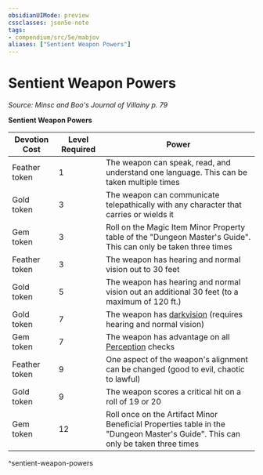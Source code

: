 ```yaml
---
obsidianUIMode: preview
cssclasses: json5e-note
tags:
- compendium/src/5e/mabjov
aliases: ["Sentient Weapon Powers"]
---
```

# Sentient Weapon Powers
*Source: Minsc and Boo's Journal of Villainy p. 79* 

**Sentient Weapon Powers**

| Devotion Cost | Level Required | Power |
|---------------|----------------|-------|
| Feather token | 1 | The weapon can speak, read, and understand one language. This can be taken multiple times |
| Gold token | 3 | The weapon can communicate telepathically with any character that carries or wields it |
| Gem token | 3 | Roll on the Magic Item Minor Property table of the "Dungeon Master's Guide". This can only be taken three times |
| Feather token | 3 | The weapon has hearing and normal vision out to 30 feet |
| Gold token | 5 | The weapon has hearing and normal vision out an additional 30 feet (to a maximum of 120 ft.) |
| Gold token | 7 | The weapon has [darkvision](/Systems/5e/rules/senses.md#darkvision) (requires hearing and normal vision) |
| Gem token | 7 | The weapon has advantage on all [Perception](/Systems/5e/rules/skills.md#Perception) checks |
| Feather token | 9 | One aspect of the weapon's alignment can be changed (good to evil, chaotic to lawful) |
| Gold token | 9 | The weapon scores a critical hit on a roll of 19 or 20 |
| Gem token | 12 | Roll once on the Artifact Minor Beneficial Properties table in the "Dungeon Master's Guide". This can only be taken three times |
^sentient-weapon-powers